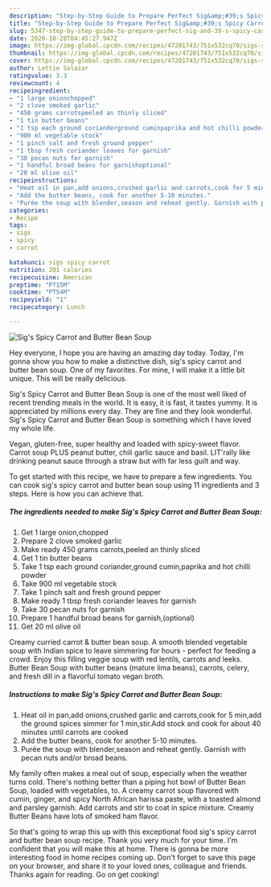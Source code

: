 ```yaml
---
description: "Step-by-Step Guide to Prepare Perfect Sig&amp;#39;s Spicy Carrot and Butter Bean Soup"
title: "Step-by-Step Guide to Prepare Perfect Sig&amp;#39;s Spicy Carrot and Butter Bean Soup"
slug: 5347-step-by-step-guide-to-prepare-perfect-sig-and-39-s-spicy-carrot-and-butter-bean-soup
date: 2020-10-28T04:45:27.947Z
image: https://img-global.cpcdn.com/recipes/47201743/751x532cq70/sigs-spicy-carrot-and-butter-bean-soup-recipe-main-photo.jpg
thumbnail: https://img-global.cpcdn.com/recipes/47201743/751x532cq70/sigs-spicy-carrot-and-butter-bean-soup-recipe-main-photo.jpg
cover: https://img-global.cpcdn.com/recipes/47201743/751x532cq70/sigs-spicy-carrot-and-butter-bean-soup-recipe-main-photo.jpg
author: Lettie Salazar
ratingvalue: 3.3
reviewcount: 4
recipeingredient:
- "1 large onionchopped"
- "2 clove smoked garlic"
- "450 grams carrotspeeled an thinly sliced"
- "1 tin butter beans"
- "1 tsp each ground corianderground cuminpaprika and hot chilli powder"
- "900 ml vegetable stock"
- "1 pinch salt and fresh ground pepper"
- "1 tbsp fresh coriander leaves for garnish"
- "30 pecan nuts for garnish"
- "1 handful broad beans for garnishoptional"
- "20 ml olive oil"
recipeinstructions:
- "Heat oil in pan,add onions,crushed garlic and carrots,cook for 5 min,add the ground spices simmer for 1 min,stir.Add stock and cook for about 40 minutes until carrots are cooked"
- "Add the butter beans, cook for another 5-10 minutes."
- "Purée the soup with blender,season and reheat gently. Garnish with pecan nuts and/or broad beans."
categories:
- Recipe
tags:
- sigs
- spicy
- carrot

katakunci: sigs spicy carrot 
nutrition: 201 calories
recipecuisine: American
preptime: "PT15M"
cooktime: "PT54M"
recipeyield: "1"
recipecategory: Lunch

---
```



![Sig&#39;s Spicy Carrot and Butter Bean Soup](https://img-global.cpcdn.com/recipes/47201743/751x532cq70/sigs-spicy-carrot-and-butter-bean-soup-recipe-main-photo.jpg)

Hey everyone, I hope you are having an amazing day today. Today, I'm gonna show you how to make a distinctive dish, sig&#39;s spicy carrot and butter bean soup. One of my favorites. For mine, I will make it a little bit unique. This will be really delicious.

Sig&#39;s Spicy Carrot and Butter Bean Soup is one of the most well liked of recent trending meals in the world. It is easy, it is fast, it tastes yummy. It is appreciated by millions every day. They are fine and they look wonderful. Sig&#39;s Spicy Carrot and Butter Bean Soup is something which I have loved my whole life.

Vegan, gluten-free, super healthy and loaded with spicy-sweet flavor. Carrot soup PLUS peanut butter, chili garlic sauce and basil. LIT&#39;rally like drinking peanut sauce through a straw but with far less guilt and way.


To get started with this recipe, we have to prepare a few ingredients. You can cook sig&#39;s spicy carrot and butter bean soup using 11 ingredients and 3 steps. Here is how you can achieve that.

<!--inarticleads1-->

##### The ingredients needed to make Sig&#39;s Spicy Carrot and Butter Bean Soup:

1. Get 1 large onion,chopped
1. Prepare 2 clove smoked garlic
1. Make ready 450 grams carrots,peeled an thinly sliced
1. Get 1 tin butter beans
1. Take 1 tsp each ground coriander,ground cumin,paprika and hot chilli powder
1. Take 900 ml vegetable stock
1. Take 1 pinch salt and fresh ground pepper
1. Make ready 1 tbsp fresh coriander leaves for garnish
1. Take 30 pecan nuts for garnish
1. Prepare 1 handful broad beans for garnish,(optional)
1. Get 20 ml olive oil


Creamy curried carrot &amp; butter bean soup. A smooth blended vegetable soup with Indian spice to leave simmering for hours - perfect for feeding a crowd. Enjoy this filling veggie soup with red lentils, carrots and leeks. Butter Bean Soup with butter beans (mature lima beans), carrots, celery, and fresh dill in a flavorful tomato vegan broth. 

<!--inarticleads2-->

##### Instructions to make Sig&#39;s Spicy Carrot and Butter Bean Soup:

1. Heat oil in pan,add onions,crushed garlic and carrots,cook for 5 min,add the ground spices simmer for 1 min,stir.Add stock and cook for about 40 minutes until carrots are cooked
1. Add the butter beans, cook for another 5-10 minutes.
1. Purée the soup with blender,season and reheat gently. Garnish with pecan nuts and/or broad beans.


My family often makes a meal out of soup, especially when the weather turns cold. There&#39;s nothing better than a piping hot bowl of Butter Bean Soup, loaded with vegetables, to. A creamy carrot soup flavored with cumin, ginger, and spicy North African harissa paste, with a toasted almond and parsley garnish. Add carrots and stir to coat in spice mixture. Creamy Butter Beans have lots of smoked ham flavor. 

So that's going to wrap this up with this exceptional food sig&#39;s spicy carrot and butter bean soup recipe. Thank you very much for your time. I'm confident that you will make this at home. There is gonna be more interesting food in home recipes coming up. Don't forget to save this page on your browser, and share it to your loved ones, colleague and friends. Thanks again for reading. Go on get cooking!
